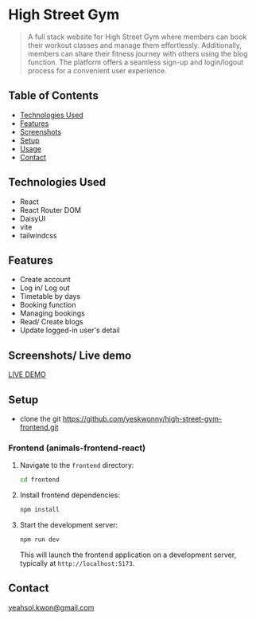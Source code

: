 # High Street Gym

> A full stack website for High Street Gym where members can book their workout classes and manage them effortlessly.
> Additionally, members can share their fitness journey with others using the blog function.
> The platform offers a seamless sign-up and login/logout process for a convenient user experience.

## Table of Contents

- [Technologies Used](#technologies-used)
- [Features](#features)
- [Screenshots](#screenshots)
- [Setup](#setup)
- [Usage](#usage)
- [Contact](#contact)
<!-- * [License](#license) -->



## Technologies Used

- React
- React Router DOM
- DaisyUI
- vite
- tailwindcss
  

## Features
- Create account
- Log in/ Log out
- Timetable by days
- Booking function
- Managing bookings
- Read/ Create blogs
- Update logged-in user's detail 

## Screenshots/ Live demo
[LIVE DEMO](http://3.27.193.10/)


<!-- If you have screenshots you'd like to share, include them here. -->

## Setup
- clone the git 
  https://github.com/yeskwonny/high-street-gym-frontend.git


### Frontend (animals-frontend-react)

1. Navigate to the `frontend` directory:

   ```bash
   cd frontend
   ```

2. Install frontend dependencies:

   ```bash
   npm install
   ```

3. Start the development server:

   ```bash
   npm run dev
   ```

   This will launch the frontend application on a development server, typically at `http://localhost:5173`.



## Contact

yeahsol.kwon@gmail.com


